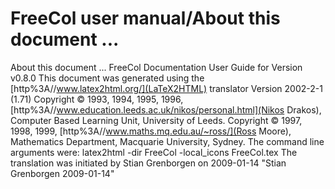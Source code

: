 # FreeCol user manual/About this document ...

About this document ...
FreeCol Documentation
User Guide for Version v0.8.0
This document was generated using the [http%3A//www.latex2html.org/](LaTeX2HTML) translator Version 2002-2-1 (1.71)
Copyright © 1993, 1994, 1995, 1996, [http%3A//www.education.leeds.ac.uk/nikos/personal.html](Nikos Drakos), Computer Based Learning Unit, University of Leeds.
Copyright © 1997, 1998, 1999, [http%3A//www.maths.mq.edu.au/~ross/](Ross Moore), Mathematics Department, Macquarie University, Sydney.
The command line arguments were:
latex2html -dir FreeCol -local_icons FreeCol.tex
The translation was initiated by Stian Grenborgen on 2009-01-14 
"Stian Grenborgen 2009-01-14" 